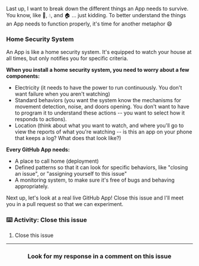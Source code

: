 Last up, I want to break down the different things an App needs to survive. You know, like :poultry_leg:, :droplet:, and :house: ... just kidding. To better understand the things an App needs to function properly, it's time for another metaphor :smile:

### Home Security System

An App is like a home security system. It's equipped to watch your house at all times, but only notifies you for specific criteria.

**When you install a home security system, you need to worry about a few components:**
- Electricity (it needs to have the power to run continuously. You don't want failure when you aren't watching)
- Standard behaviors (you want the system know the mechanisms for movement detection, noise, and doors opening. You don't want to have to program it to understand these actions -- you want to select how it responds to actions).
- Location (think about what you want to watch, and where you'll go to view the reports of what you're watching -- is this an app on your phone that keeps a log? What does that look like?)

**Every GitHub App needs:**
- A place to call home (deployment)
- Defined patterns so that it can look for specific behaviors, like "closing an issue", or "assigning yourself to this issue"
- A monitoring system, to make sure it's free of bugs and behaving appropriately.

Next up, let's look at a real live GitHub App! Close this issue and I'll meet you in a pull request so that we can experiment.

### :keyboard: Activity: Close this issue

1. Close this issue

<hr>
<h3 align="center">Look for my response in a comment on this issue</h3>
